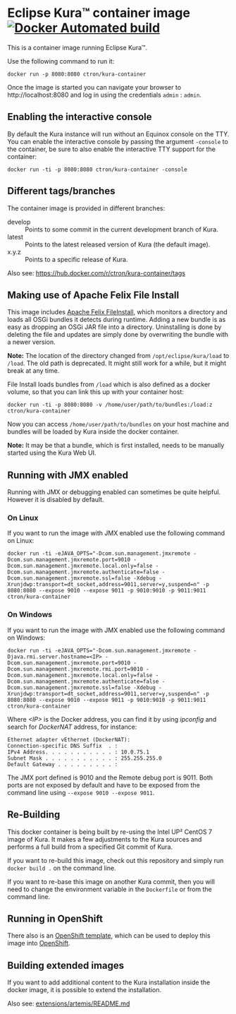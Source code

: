 # Eclipse Kura™ container image [![Docker Automated build](https://img.shields.io/docker/automated/ctron/kura-container.svg)](https://hub.docker.com/r/ctron/kura-container/)

This is a container image running Eclipse Kura™.

Use the following command to run it:

    docker run -p 8080:8080 ctron/kura-container

Once the image is started you can navigate your browser to http://localhost:8080 and log in using the credentials `admin` : `admin`.

## Enabling the interactive console

By default the Kura instance will run without an Equinox console on the TTY. You can enable the interactive console
by passing the argument `-console` to the container, be sure to also enable the interactive TTY support for the
container:

    docker run -ti -p 8080:8080 ctron/kura-container -console

## Different tags/branches

The container image is provided in different branches:

<dl>
  <dt>develop</dt><dd>Points to some commit in the current development branch of Kura.</dd>
  <dt>latest</dt><dd>Points to the latest released version of Kura (the default image).</dd>
  <dt>x.y.z</dt><dd>Points to a specific release of Kura.</dd>
</dl>

Also see: https://hub.docker.com/r/ctron/kura-container/tags

## Making use of Apache Felix File Install

This image includes [Apache Felix FileInstall](https://felix.apache.org/documentation/subprojects/apache-felix-file-install.html "Apache Felix File Install"), which monitors a directory and loads all OSGi bundles it detects during runtime. Adding a new bundle is as easy as dropping an OSGi JAR file into a directory. Uninstalling is done by deleting the file and updates are simply done by overwriting the bundle with a newer version.

**Note:** The location of the directory changed from `/opt/eclipse/kura/load` to `/load`. The old path is
          deprecated. It might still work for a while, but it might break at any time.

File Install loads bundles from `/load` which is also defined as a docker volume,
so that you can link this up with your container host:

    docker run -ti -p 8080:8080 -v /home/user/path/to/bundles:/load:z ctron/kura-container

Now you can access `/home/user/path/to/bundles` on your host machine and bundles will be loaded
by Kura inside the docker container.

**Note:** It may be that a bundle, which is first installed, needs to be manually started using the Kura Web UI.

## Running with JMX enabled

Running with JMX or debugging enabled can sometimes be quite helpful. However it is disabled by default. 

### On Linux

If you want to run the image with JMX enabled use the following command on Linux:

    docker run -ti -eJAVA_OPTS="-Dcom.sun.management.jmxremote -Dcom.sun.management.jmxremote.port=9010 -Dcom.sun.management.jmxremote.local.only=false -Dcom.sun.management.jmxremote.authenticate=false -Dcom.sun.management.jmxremote.ssl=false -Xdebug -Xrunjdwp:transport=dt_socket,address=9011,server=y,suspend=n" -p 8080:8080 --expose 9010 --expose 9011 -p 9010:9010 -p 9011:9011 ctron/kura-container

### On Windows

If you want to run the image with JMX enabled use the following command on Windows: 

    docker run -ti -eJAVA_OPTS="-Dcom.sun.management.jmxremote -Djava.rmi.server.hostname=<IP> -Dcom.sun.management.jmxremote.port=9010 -Dcom.sun.management.jmxremote.rmi.port=9010 -Dcom.sun.management.jmxremote.local.only=false -Dcom.sun.management.jmxremote.authenticate=false -Dcom.sun.management.jmxremote.ssl=false -Xdebug -Xrunjdwp:transport=dt_socket,address=9011,server=y,suspend=n" -p 8080:8080 --expose 9010 --expose 9011 -p 9010:9010 -p 9011:9011 ctron/kura-container

Where *\<IP\>* is the Docker address, you can find it by using *ipconfig* and search for *DockerNAT* address, for instance:

    Ethernet adapter vEthernet (DockerNAT):
    Connection-specific DNS Suffix  . :
    IPv4 Address. . . . . . . . . . . : 10.0.75.1
    Subnet Mask . . . . . . . . . . . : 255.255.255.0
    Default Gateway . . . . . . . . . :
    
The JMX port defined is 9010 and the Remote debug port is 9011. Both ports are not exposed by default and have to be exposed from the command line using `--expose 9010 --expose 9011`.

## Re-Building

This docker container is being built by re-using the Intel UP² CentOS 7 image of Kura.
It makes a few adjustments to the Kura sources and performs a full build from a specified
Git commit of Kura.

If you want to re-build this image, check out this repository and simply run `docker build .` on the command line.

If you want to re-base this image on another Kura commit, then you will need to change the environment
variable in the `Dockerfile` or from the command line.

## Running in OpenShift

There also is an [OpenShift template](openshift/README.md), which can be used to deploy this image into [OpenShift](https://www.openshift.org/).

## Building extended images

If you want to add additional content to the Kura installation inside the docker image,
it is possible to extend the installation.

Also see: [extensions/artemis/README.md](extensions/artemis/README.md)
